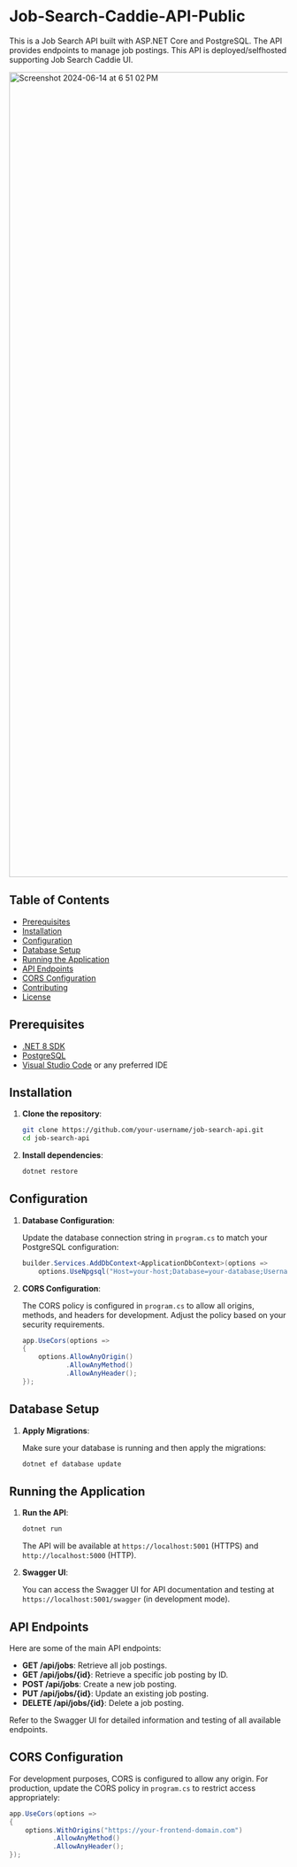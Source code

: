 # Job-Search-Caddie-API-Public

This is a Job Search API built with ASP.NET Core and PostgreSQL. The API provides endpoints to manage job postings.
This API is deployed/selfhosted supporting Job Search Caddie UI.

<img width="1455" alt="Screenshot 2024-06-14 at 6 51 02 PM" src="https://github.com/ShawnPad/job-search-api/assets/59770535/ca826fd1-2b99-41cc-b5fa-f4c03f2905ad">


## Table of Contents

- [Prerequisites](#prerequisites)
- [Installation](#installation)
- [Configuration](#configuration)
- [Database Setup](#database-setup)
- [Running the Application](#running-the-application)
- [API Endpoints](#api-endpoints)
- [CORS Configuration](#cors-configuration)
- [Contributing](#contributing)
- [License](#license)

## Prerequisites

- [.NET 8 SDK](https://dotnet.microsoft.com/download/dotnet/8.0)
- [PostgreSQL](https://www.postgresql.org/download/)
- [Visual Studio Code](https://code.visualstudio.com/) or any preferred IDE

## Installation

1. **Clone the repository**:

    ```bash
    git clone https://github.com/your-username/job-search-api.git
    cd job-search-api
    ```

2. **Install dependencies**:

    ```bash
    dotnet restore
    ```

## Configuration

1. **Database Configuration**:

    Update the database connection string in `program.cs` to match your PostgreSQL configuration:

    ```csharp
    builder.Services.AddDbContext<ApplicationDbContext>(options =>
        options.UseNpgsql("Host=your-host;Database=your-database;Username=your-username;Password=your-password"));
    ```

2. **CORS Configuration**:

    The CORS policy is configured in `program.cs` to allow all origins, methods, and headers for development. Adjust the policy based on your security requirements.

    ```csharp
    app.UseCors(options =>
    {
        options.AllowAnyOrigin()
               .AllowAnyMethod()
               .AllowAnyHeader();
    });
    ```

## Database Setup

1. **Apply Migrations**:

    Make sure your database is running and then apply the migrations:

    ```bash
    dotnet ef database update
    ```

## Running the Application

1. **Run the API**:

    ```bash
    dotnet run
    ```

    The API will be available at `https://localhost:5001` (HTTPS) and `http://localhost:5000` (HTTP).

2. **Swagger UI**:

    You can access the Swagger UI for API documentation and testing at `https://localhost:5001/swagger` (in development mode).

## API Endpoints

Here are some of the main API endpoints:

- **GET /api/jobs**: Retrieve all job postings.
- **GET /api/jobs/{id}**: Retrieve a specific job posting by ID.
- **POST /api/jobs**: Create a new job posting.
- **PUT /api/jobs/{id}**: Update an existing job posting.
- **DELETE /api/jobs/{id}**: Delete a job posting.

Refer to the Swagger UI for detailed information and testing of all available endpoints.

## CORS Configuration

For development purposes, CORS is configured to allow any origin. For production, update the CORS policy in `program.cs` to restrict access appropriately:

```csharp
app.UseCors(options =>
{
    options.WithOrigins("https://your-frontend-domain.com")
           .AllowAnyMethod()
           .AllowAnyHeader();
});
